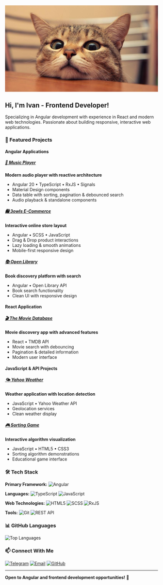 ![Header](https://github.com/s1ick/s1ick/blob/main/assets/header.jpg?raw=true)

## Hi, I'm Ivan - Frontend Developer!

Specializing in Angular development with experience in React and modern web technologies. Passionate about building responsive, interactive web applications.

### 🚀 Featured Projects

#### **Angular Applications**

##### [🎵 Music Player](https://github.com/s1ick/music)
**Modern audio player with reactive architecture**
- Angular 20 • TypeScript • RxJS • Signals
- Material Design components
- Data table with sorting, pagination & debounced search
- Audio playback & standalone components

##### [🛍️ 3owls E-Commerce](https://github.com/s1ick/3owls)
**Interactive online store layout**
- Angular • SCSS • JavaScript
- Drag & Drop product interactions
- Lazy loading & smooth animations
- Mobile-first responsive design

##### [📚 Open Library](https://github.com/s1ick/Open-Library)
**Book discovery platform with search**
- Angular • Open Library API
- Book search functionality
- Clean UI with responsive design

#### **React Application**

##### [🎬 The Movie Database](https://github.com/s1ick/theMovieDatabase)
**Movie discovery app with advanced features**
- React • TMDB API
- Movie search with debouncing
- Pagination & detailed information
- Modern user interface

#### **JavaScript & API Projects**

##### [🌤️ Yahoo Weather](https://github.com/s1ick/YahooWeather)
**Weather application with location detection**
- JavaScript • Yahoo Weather API
- Geolocation services
- Clean weather display

##### [🎮 Sorting Game](https://github.com/s1ick/SortingGame)
**Interactive algorithm visualization**
- JavaScript • HTML5 • CSS3
- Sorting algorithm demonstrations
- Educational game interface

### 🛠 Tech Stack

**Primary Framework:**
![Angular](https://img.shields.io/badge/-Angular-002137?style=for-the-badge&logo=angular)

**Languages:**
![TypeScript](https://img.shields.io/badge/-TypeScript-002137?style=for-the-badge&logo=typescript)
![JavaScript](https://img.shields.io/badge/-JavaScript-002137?style=for-the-badge&logo=javascript)

**Web Technologies:**
![HTML5](https://img.shields.io/badge/-HTML5-002137?style=for-the-badge&logo=html5)
![SCSS](https://img.shields.io/badge/-SCSS-002137?style=for-the-badge&logo=sass)
![RxJS](https://img.shields.io/badge/-RxJS-002137?style=for-the-badge&logo=reactivex)

**Tools:**
![Git](https://img.shields.io/badge/-Git-002137?style=for-the-badge&logo=git)
![REST API](https://img.shields.io/badge/-REST%20API-002137?style=for-the-badge)

### 📊 GitHub Languages
![Top Languages](https://github-readme-stats.vercel.app/api/top-langs/?username=s1ick&layout=compact&theme=dark)

### 📫 Connect With Me

[![Telegram](https://img.shields.io/badge/-Telegram-002137?style=for-the-badge&logo=telegram)](https://t.me/estheticmadness)
[![Email](https://img.shields.io/badge/-Email-002137?style=for-the-badge&logo=gmail)](mailto:berkut89@list.ru)
[![GitHub](https://img.shields.io/badge/-GitHub-002137?style=for-the-badge&logo=github)](https://github.com/s1ick)

---

**Open to Angular and frontend development opportunities!** 🚀
